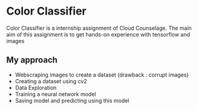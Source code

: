 # Color Classifier

Color Classifier is a internship assignment of Cloud Counselage.
The main aim of this assignment is to get hands-on experience with tensorflow and images
## My approach
* Webscraping images to create a dataset (drawback : corrupt images)
* Creating a dataset using cv2
* Data Exploration
* Training a neural network model
* Saving model and predicting using this model


